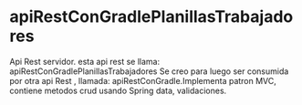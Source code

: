 # apiRestConGradlePlanillasTrabajadores
Api Rest servidor. esta api rest se llama: apiRestConGradlePlanillasTrabajadores Se creo para luego ser consumida por otra api Rest , llamada: apiRestConGradle.Implementa patron MVC, contiene metodos crud usando Spring data, validaciones. 

